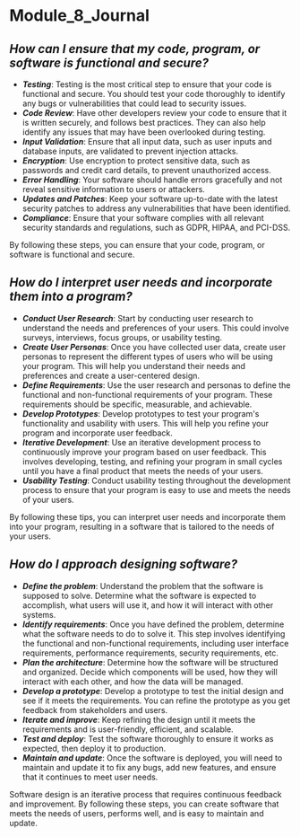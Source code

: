 # Module_8_Journal

## *How can I ensure that my code, program, or software is functional and secure?*

- ***Testing***: Testing is the most critical step to ensure that your code is functional and secure. You should test your code thoroughly to identify any bugs or vulnerabilities that could lead to security issues.
- ***Code Review***: Have other developers review your code to ensure that it is written securely, and follows best practices. They can also help identify any issues that may have been overlooked during testing.
- ***Input Validation***: Ensure that all input data, such as user inputs and database inputs, are validated to prevent injection attacks.
- ***Encryption***: Use encryption to protect sensitive data, such as passwords and credit card details, to prevent unauthorized access.
- ***Error Handling***: Your software should handle errors gracefully and not reveal sensitive information to users or attackers.
- ***Updates and Patches***: Keep your software up-to-date with the latest security patches to address any vulnerabilities that have been identified.
- ***Compliance***: Ensure that your software complies with all relevant security standards and regulations, such as GDPR, HIPAA, and PCI-DSS.

By following these steps, you can ensure that your code, program, or software is functional and secure.

## *How do I interpret user needs and incorporate them into a program?*

- ***Conduct User Research***: Start by conducting user research to understand the needs and preferences of your users. This could involve surveys, interviews, focus groups, or usability testing.
- ***Create User Personas***: Once you have collected user data, create user personas to represent the different types of users who will be using your program. This will help you understand their needs and preferences and create a user-centered design.
- ***Define Requirements***: Use the user research and personas to define the functional and non-functional requirements of your program. These requirements should be specific, measurable, and achievable.
- ***Develop Prototypes***: Develop prototypes to test your program's functionality and usability with users. This will help you refine your program and incorporate user feedback.
- ***Iterative Development***: Use an iterative development process to continuously improve your program based on user feedback. This involves developing, testing, and refining your program in small cycles until you have a final product that meets the needs of your users.
- ***Usability Testing***: Conduct usability testing throughout the development process to ensure that your program is easy to use and meets the needs of your users.

By following these tips, you can interpret user needs and incorporate them into your program, resulting in a software that is tailored to the needs of your users.

## *How do I approach designing software?*

- ***Define the problem***: Understand the problem that the software is supposed to solve. Determine what the software is expected to accomplish, what users will use it, and how it will interact with other systems.
- ***Identify requirements***: Once you have defined the problem, determine what the software needs to do to solve it. This step involves identifying the functional and non-functional requirements, including user interface requirements, performance requirements, security requirements, etc.
- ***Plan the architecture***: Determine how the software will be structured and organized. Decide which components will be used, how they will interact with each other, and how the data will be managed.
- ***Develop a prototype***: Develop a prototype to test the initial design and see if it meets the requirements. You can refine the prototype as you get feedback from stakeholders and users.
- ***Iterate and improve***: Keep refining the design until it meets the requirements and is user-friendly, efficient, and scalable.
- ***Test and deploy***: Test the software thoroughly to ensure it works as expected, then deploy it to production.
- ***Maintain and update***: Once the software is deployed, you will need to maintain and update it to fix any bugs, add new features, and ensure that it continues to meet user needs.

Software design is an iterative process that requires continuous feedback and improvement. By following these steps, you can create software that meets the needs of users, performs well, and is easy to maintain and update.

